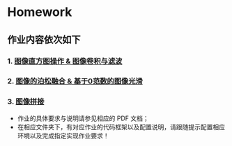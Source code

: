 # Homework

## 作业内容依次如下

### 1. [图像直⽅图操作 & 图像卷积与滤波](https://github.com/USTC3DV/Mathematical-Experiment/tree/main/Homework/Homework%2001)

### 2. [图像的泊松融合 & 基于0范数的图像光滑](https://github.com/USTC3DV/Mathematical-Experiment/tree/main/Homework/Homework%2002)

### 3. [图像拼接](https://github.com/USTC3DV/Mathematical-Experiment/tree/main/Homework/Homework%2003)

 

- 作业的具体要求与说明请参见相应的 PDF 文档；
- 在相应文件夹下，有对应作业的代码框架以及配置说明，请跟随提示配置相应环境以及完成指定实现作业要求！
